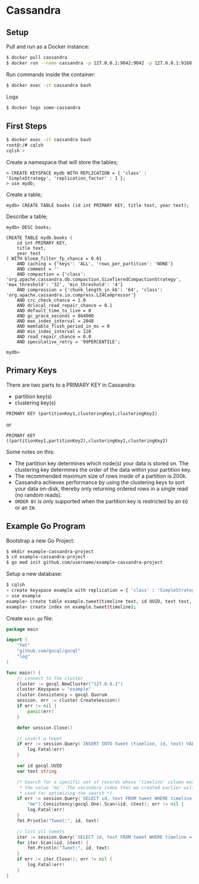 # Cassandra

## Setup

Pull and run as a Docker instance:

```bash
$ docker pull cassandra
$ docker run --name cassandra -p 127.0.0.1:9042:9042 -p 127.0.0.1:9160:9160  -d cassandra:latest
```

Run commands inside the container:

```bash
$ docker exec -it cassandra bash
```

Logs

```bash
$ docker logs some-cassandra
```

## First Steps

```bash
$ docker exec -it cassandra bash
root@:/# cqlsh
cqlsh >
```

Create a namespace that will store the tables;

```cql
> CREATE KEYSPACE mydb WITH REPLICATION = { 'class' : 'SimpleStrategy', 'replication_factor' : 1 };
> use mydb;
```

Create a table;
```cql
mydb> CREATE TABLE books (id int PRIMARY KEY, title text, year text);
```

Describe a table;

```cql
mydb> DESC books;

CREATE TABLE mydb.books (
    id int PRIMARY KEY,
    title text,
    year text
) WITH bloom_filter_fp_chance = 0.01
    AND caching = {'keys': 'ALL', 'rows_per_partition': 'NONE'}
    AND comment = ''
    AND compaction = {'class': 'org.apache.cassandra.db.compaction.SizeTieredCompactionStrategy', 'max_threshold': '32', 'min_threshold': '4'}
    AND compression = {'chunk_length_in_kb': '64', 'class': 'org.apache.cassandra.io.compress.LZ4Compressor'}
    AND crc_check_chance = 1.0
    AND dclocal_read_repair_chance = 0.1
    AND default_time_to_live = 0
    AND gc_grace_seconds = 864000
    AND max_index_interval = 2048
    AND memtable_flush_period_in_ms = 0
    AND min_index_interval = 128
    AND read_repair_chance = 0.0
    AND speculative_retry = '99PERCENTILE';

mydb>
```

## Primary Keys

There are two parts to a PRIMARY KEY in Cassandra:

* partition key(s)
* clustering key(s)

```cql
PRIMARY KEY (partitionKey1,clusteringKey1,clusteringKey2)
```

or

```cql
PRIMARY KEY ((partitionKey1,partitionKey2),clusteringKey1,clusteringKey2)
```

Some notes on this:

* The partition key determines which node(s) your data is stored on. The clustering key determines the order of the data within your partition key.
* The recommended maximum size of rows inside of a partition is 200k.
* Cassandra achieves performance by using the clustering keys to sort your data on-disk, thereby only returning ordered rows in a single read (no random reads).
* `ORDER BY` is only supported when the partition key is restricted by an `EQ` or an `IN`.

## Example Go Program

Bootstrap a new Go Project:

```bash
$ mkdir example-cassandra-project
$ cd example-cassandra-project
$ go mod init github.com/username/example-cassandra-project
```

Setup a new database:

```bash
$ cqlsh
> create keyspace example with replication = { 'class' : 'SimpleStrategy', 'replication_factor' : 1 };
> use example
example> create table example.tweet(timeline text, id UUID, text text, PRIMARY KEY(id));
example> create index on example.tweet(timeline);
```

Create `main.go` file:

```go
package main

import (
	"fmt"
	"github.com/gocql/gocql"
	"log"
)

func main() {
	// connect to the cluster
	cluster := gocql.NewCluster("127.0.0.1")
	cluster.Keyspace = "example"
	cluster.Consistency = gocql.Quorum
	session, err := cluster.CreateSession()
	if err != nil {
		panic(err)
	}

	defer session.Close()

	// insert a tweet
	if err := session.Query(`INSERT INTO tweet (timeline, id, text) VALUES (?, ?, ?)`, "me", gocql.TimeUUID(), "hello world").Exec(); err != nil {
		log.Fatal(err)
	}

	var id gocql.UUID
	var text string

	/* Search for a specific set of records whose 'timeline' column matches
	 * the value 'me'. The secondary index that we created earlier will be
	 * used for optimizing the search */
	if err := session.Query(`SELECT id, text FROM tweet WHERE timeline = ? LIMIT 1`,
		"me").Consistency(gocql.One).Scan(&id, &text); err != nil {
		log.Fatal(err)
	}
	fmt.Println("Tweet:", id, text)

	// list all tweets
	iter := session.Query(`SELECT id, text FROM tweet WHERE timeline = ?`, "me").Iter()
	for iter.Scan(&id, &text) {
		fmt.Println("Tweet:", id, text)
	}
	if err := iter.Close(); err != nil {
		log.Fatal(err)
	}
}
```
